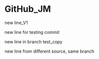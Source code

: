 # GitHub_JM
new line_V1

new line for testing commit

new line in branch test_copy

new line from different source, same branch